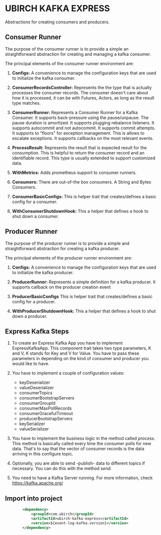 # UBIRCH KAFKA EXPRESS

Abstractions for creating consumers and producers.

## Consumer Runner

The purpose of the consumer runner is to provide a simple an straightforward abstraction
for creating and managing a kafka consumer.

The principal elements of the consumer runner environment are:

1. **Configs:** A convenience to manage the configuration keys that are used to initialize the kafka consumer.

2. **ConsumerRecordsController:** Represents the the type that is actually processes the consumer records. 
The consumer doesn't care about how it is processed, it can be with Futures, Actors, as long as the result type matches.

3. **ConsumerRunner:** Represents a Consumer Runner for a Kafka Consumer. 
 It supports back-pressure using the pause/unpause. The pause duration is amortized.
 It supports plugging rebalance listeners.
 It supports autocommit and not autocommit.
 It supports commit attempts.
 It supports to "floors" for exception management. This is allows to escalate exceptions.
 It supports callbacks on the most relevant events.

4. **ProcessResult:** Represents the result that is expected result for the consumption. This is helpful to return the consumer record and an identifiable record.
This type is usually extended to support customized data.

5. **WithMetrics:** Adds prometheus support to consumer runners.

6. **Consumers:** There are out-of-the box consumers. A String and Bytes Consumers.

7. **ConsumerBasicConfigs:** This is helper trait that creates/defines a basic config for a consumer.

8. **WithConsumerShutdownHook:** This a helper that defines a hook to shut down a consumer.

## Producer Runner

The purpose of the producer runner is to provide a simple and straightforward abstraction 
for creating a kafka producer.

The principal elements of the producer runner environment are:

1. **Configs:** A convenience to manage the configuration keys that are used to initialize the kafka producer.

2. **ProducerRunner:** Represents a simple definition for a kafka producer. It supports callback on the producer creation event

3. **ProducerBasicConfigs** This is helper trait that creates/defines a basic config for a producer.

4. **WithProducerShutdownHook:** This a helper that defines a hook to shut down a producer.

## Express Kafka Steps ##

1. To create an Express Kafka App you have to implement ExpressKafkaApp. This component trait takes 
two type parameters, K and V, K stands for Key and V for Value. You have to pass these parameters in 
depending on the kind of consumer and producer you would like to have.

2. You have to implement a couple of configuration values:
    
    * keyDeserializer
    * valueDeserializer
    * consumerTopics
    * consumerBootstrapServers
    * consumerGroupId
    * consumerMaxPollRecords
    * consumerGracefulTimeout
    * producerBootstrapServers
    * keySerializer
    * valueSerializer

3. You have to implement the business logic in the method called *process*. This method is basically 
called every time the consumer polls for new data. That's to say that the vector of consumer records is 
the data arriving in this configure topic.

4. Optionally, you are able to send -publish- data to different topics if necessary. You can do this 
with the method *send*.

5. You need to have a Kafka Server running. For more information, check https://kafka.apache.org/

## Import into project

```xml
        <dependency>
            <groupId>com.ubirch</groupId>
            <artifactId>ubirch-kafka-express</artifactId>
            <version>${event-log-kafka.version}</version>
        </dependency>
```
